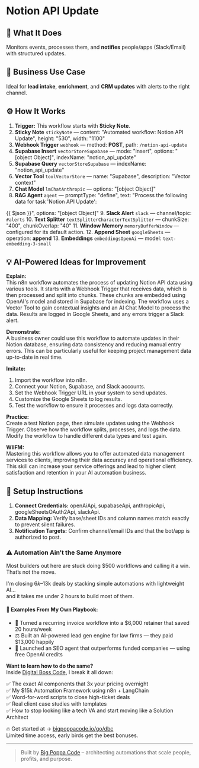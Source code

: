 # Notion API Update
  ## 🚀 What It Does
  Monitors events, processes them, and **notifies** people/apps (Slack/Email) with structured updates.
  
  ## 💼 Business Use Case
  Ideal for **lead intake**, **enrichment**, and **CRM updates** with alerts to the right channel.
  
  ## ⚙️ How It Works
  1. **Trigger:** This workflow starts with **Sticky Note**.
  2. **Sticky Note** `stickyNote` — content: "Automated workflow: Notion API Update", height: "530", width: "1100"
3. **Webhook Trigger** `webhook` — method: **POST**, path: `/notion-api-update`
4. **Supabase Insert** `vectorStoreSupabase` — mode: "insert", options: "[object Object]", indexName: "notion_api_update"
5. **Supabase Query** `vectorStoreSupabase` — indexName: "notion_api_update"
6. **Vector Tool** `toolVectorStore` — name: "Supabase", description: "Vector context"
7. **Chat Model** `lmChatAnthropic` — options: "[object Object]"
8. **RAG Agent** `agent` — promptType: "define", text: "Process the following data for task 'Notion API Update':

{{ $json }}", options: "[object Object]"
9. **Slack Alert** `slack` — channel/topic: `#alerts`
10. **Text Splitter** `textSplitterCharacterTextSplitter` — chunkSize: "400", chunkOverlap: "40"
11. **Window Memory** `memoryBufferWindow` — configured for its default action.
12. **Append Sheet** `googleSheets` — operation: **append**
13. **Embeddings** `embeddingsOpenAi` — model: `text-embedding-3-small`
  
  ## 💡 AI-Powered Ideas for Improvement
  **Explain:**  
This n8n workflow automates the process of updating Notion API data using various tools. It starts with a Webhook Trigger that receives data, which is then processed and split into chunks. These chunks are embedded using OpenAI's model and stored in Supabase for indexing. The workflow uses a Vector Tool to gain contextual insights and an AI Chat Model to process the data. Results are logged in Google Sheets, and any errors trigger a Slack alert.

**Demonstrate:**  
A business owner could use this workflow to automate updates in their Notion database, ensuring data consistency and reducing manual entry errors. This can be particularly useful for keeping project management data up-to-date in real time.

**Imitate:**  
1. Import the workflow into n8n.
2. Connect your Notion, Supabase, and Slack accounts.
3. Set the Webhook Trigger URL in your system to send updates.
4. Customize the Google Sheets to log results.
5. Test the workflow to ensure it processes and logs data correctly.

**Practice:**  
Create a test Notion page, then simulate updates using the Webhook Trigger. Observe how the workflow splits, processes, and logs the data. Modify the workflow to handle different data types and test again.

**WIIFM:**  
Mastering this workflow allows you to offer automated data management services to clients, improving their data accuracy and operational efficiency. This skill can increase your service offerings and lead to higher client satisfaction and retention in your AI automation business.
  
  ## 🔧 Setup Instructions
  1. **Connect Credentials:** openAiApi, supabaseApi, anthropicApi, googleSheetsOAuth2Api, slackApi.
2. **Data Mapping:** Verify base/sheet IDs and column names match exactly to prevent silent failures.
3. **Notification Targets:** Confirm channel/email IDs and that the bot/app is authorized to post.
  
### ⚠️ Automation Ain’t the Same Anymore

Most builders out here are stuck doing $500 workflows and calling it a win.  
That’s not the move.  

I'm closing $6k–$13k deals by stacking simple automations with lightweight AI...  
and it takes me under 2 hours to build most of them.

#### 🧠 Examples From My Own Playbook:
- 🔁 Turned a recurring invoice workflow into a $6,000 retainer that saved 20 hours/week  
- ⚖️ Built an AI-powered lead gen engine for law firms — they paid $13,000 happily  
- 🚀 Launched an SEO agent that outperforms funded companies — using free OpenAI credits  

**Want to learn how to do the same?**  
Inside [Digital Boss Code](https://bigpoppacode.io/go/dbc), I break it all down:

✅ The exact AI components that 3x your pricing overnight  
✅ My $15k Automation Framework using n8n + LangChain  
✅ Word-for-word scripts to close high-ticket deals  
✅ Real client case studies with templates  
✅ How to stop looking like a tech VA and start moving like a Solution Architect  

🔥 Get started at → [bigpoppacode.io/go/dbc](https://bigpoppacode.io/go/dbc)  
Limited time access, early birds get the best bonuses.

---
> Built by [Big Poppa Code](https://bigpoppacode.io) – architecting automations that scale people, profits, and purpose.
  
